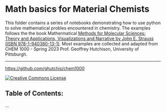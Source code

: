 # Math basics for Material Chemists

This folder contains a series of notebooks demonstrating how to use python to solve mathematical probles encountered in chemistry. The examples follows the the book Mathermatical [Methods for Molecular Sciences: Theory and Applications, Visualizations and Narrative by John E. Strauss (ISBN 978-1-940380-13-1)](http://sites.bu.edu/straub/mathematical-methods-for-molecular-science/). Most examples are collected and adapted from CHEM 1000 - Spring 2023 Prof. Geoffrey Hutchison, University of Pittsburgh. 

-------
https://github.com/ghutchis/chem1000

<a rel="license" href="http://creativecommons.org/licenses/by/4.0/"><img alt="Creative Commons License" style="border-width:0" src="https://i.creativecommons.org/l/by/4.0/88x31.png" /></a>
## Table of Contents: 

... 